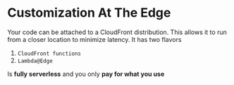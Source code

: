 # Customization At The Edge

Your code can be attached to a CloudFront distribution. This allows it to run from a closer location to minimize latency. It has two flavors

1. `CloudFront functions`
2. `Lambda@Edge`

Is **fully serverless** and you only **pay for what you use**
